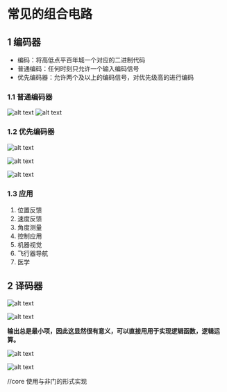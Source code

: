 # 常见的组合电路


## 1 编码器

- 编码：将高低点平百年城一个对应的二进制代码
- 普通编码：任何时刻只允许一个输入编码信号
- 优先编码器：允许两个及以上的编码信号，对优先级高的进行编码


### 1.1 普通编码器

![alt text](image.png)
![alt text](image-1.png)

### 1.2 优先编码器

![alt text](image-2.png)

![alt text](image-3.png)

![alt text](image-4.png)

### 1.3  应用

1. 位置反馈
2. 速度反馈
3. 角度测量
4. 控制应用
5. 机器视觉
6. 飞行器导航
7. 医学


## 2 译码器

![alt text](image-5.png)

![alt text](image-6.png)

**输出总是最小项，因此这显然很有意义，可以直接用用于实现逻辑函数，逻辑运算。**

![alt text](image-7.png)

![alt text](image-8.png)

//core 使用与非门的形式实现

